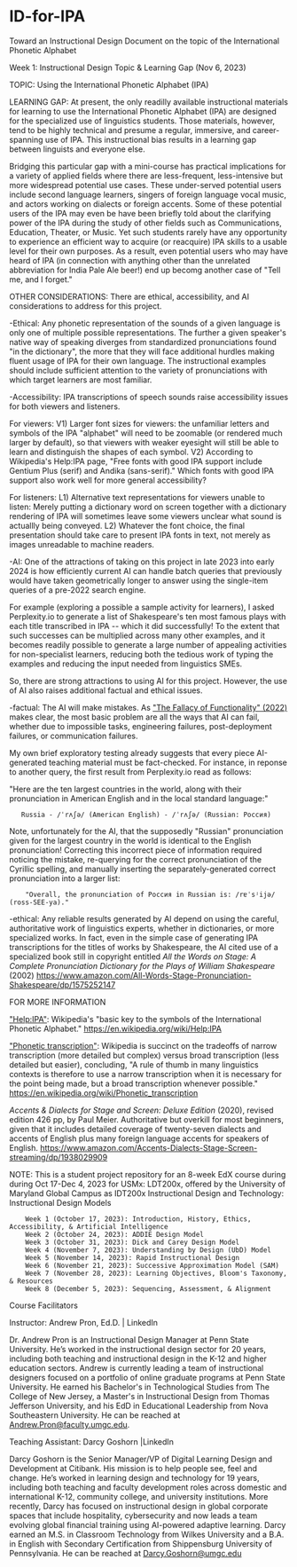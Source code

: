 # ID-for-IPA
Toward an Instructional Design Document on the topic of the International Phonetic Alphabet

Week 1: Instructional Design Topic & Learning Gap (Nov 6, 2023)

TOPIC: Using the International Phonetic Alphabet (IPA)

LEARNING GAP: At present, the only readilly available instructional materials for learning to use the International Phonetic Alphabet (IPA) are designed for the specialized use of linguistics students. Those materials, however, tend to be highly technical and presume a regular, immersive, and career-spanning use of IPA. This instructional bias results in a learning gap between linguists and everyone else. 

Bridging this particular gap with a mini-course has practical implications for a variety of applied fields where there are less-frequent, less-intensive but more widespread potential use cases. These under-served potential users include second language learners, singers of foreign language vocal music, and actors working on dialects or foreign accents. Some of these potential users of the IPA may even be have been briefly told about the clarifying power of the IPA during the study of other fields such as Communications, Education, Theater, or Music. Yet such students rarely have any opportunity to experience an efficient way to acquire (or reacquire) IPA skills to a usable level for their own purposes. As a result, even potential users who may have heard of IPA (in connection with anything other than the unrelated abbreviation for India Pale Ale beer!) end up becomg another case of "Tell me, and I forget."

OTHER CONSIDERATIONS: There are ethical, accessibility, and AI considerations to address for this project. 

-Ethical:  Any phonetic representation of the sounds of a given language is only one of multiple possible representations. The further a given speaker's native way of speaking diverges from standardized pronunciations found "in the dictionary", the more that they will face additional hurdles making fluent usage of IPA for their own language. The instructional examples should include sufficient attention to the variety of pronunciations with which target learners are most familiar.

-Accessibility: IPA transcriptions of speech sounds raise accessibility issues for both viewers and listeners. 

For viewers: V1) Larger font sizes for viewers: the unfamiliar letters and symbols of the IPA "alphabet" will need to be zoomable (or rendered much larger by default), so that viewers with weaker eyesight will still be able to learn and distinguish the shapes of each symbol. V2) According to Wikipedia's Help:IPA page, "Free fonts with good IPA support include Gentium Plus (serif) and Andika (sans-serif)." Which fonts with good IPA support also work well for more general accessibility? 

For listeners: L1) Alternative text representations for viewers unable to listen: Merely putting a dictionary word on screen together with a dictionary rendering of IPA will sometimes leave some viewers unclear what sound is actuallly being conveyed. L2) Whatever the font choice, the final presentation should take care to present IPA fonts in text, not merely as images unreadable to machine readers. 

-AI: One of the attractions of taking on this project in late 2023 into early 2024 is how efficiently current AI can handle batch queries that previously would have taken geometrically longer to answer using the single-item queries of a pre-2022 search engine. 

For example (exploring a possible a sample activity for learners), I asked Perplexity.io to generate a list of Shakespeare's ten most famous plays with each title transcribed in IPA -- which it did successfully! To the extent that such successes can be multiplied across many other examples, and it becomes readily possible to generate a large number of appealing activities for non-specialist learners, reducing both the tedious work of typing the examples and reducing the input needed from linguistics SMEs. 

So, there are strong attractions to using AI for this project. However, the use of AI also raises additional factual and ethical issues. 

-factual: The AI will make mistakes. As 
<a href="https://dl.acm.org/doi/10.1145/3531146.3533158)/">"The Fallacy of Functionality" (2022)</a> makes clear, the most basic problem are all the ways that AI can fail, whether due to impossible tasks, engineering failures, post-deployment failures, or communication failures.

My own brief exploratory testing already suggests that every piece AI-generated teaching material must be fact-checked. For instance, in reponse to another query, the first result from Perplexity.io read as follows: 

"Here are the ten largest countries in the world, along with their pronunciation in American English and in the local standard language:"

       Russia - /ˈrʌʃə/ (American English) - /ˈrʌʃə/ (Russian: Россия) 

Note, unfortunately for the AI, that the supposedly "Russian" pronunciation given for the largest country in the world is identical to the English pronunciation! Correcting this incorrect piece of information required noticing the mistake, re-querying for the correct pronunciation of the Cyrillic spelling, and manually inserting the separately-generated correct pronunciation into a larger list: 

        "Overall, the pronunciation of Россия in Russian is: /rɐˈsʲijə/ (ross-SEE-ya)."

-ethical: Any reliable results generated by AI depend on using the careful, authoritative work of linguistics experts, whether in dictionaries, or more specialized works. In fact, even in the simple case of generating IPA transcriptions for the titles of works by Shakespeare, the AI cited use of a specialized book still in copyright entitled <i>All the Words on Stage: A Complete Pronunciation Dictionary for the Plays of William Shakespeare</i> (2002)  https://www.amazon.com/All-Words-Stage-Pronunciation-Shakespeare/dp/1575252147

FOR MORE INFORMATION 

<a href="https://en.wikipedia.org/wiki/Help:IPA)/">"Help:IPA"</a>: Wikipedia's "basic key to the symbols of the International Phonetic Alphabet." https://en.wikipedia.org/wiki/Help:IPA

<a href="https://en.wikipedia.org/wiki/Phonetic_transcription)/">"Phonetic transcription"</a>: Wikipedia is succinct on the tradeoffs of narrow transcription (more detailed but complex) versus broad transcription (less detailed but easier), concluding, "A rule of thumb in many linguistics contexts is therefore to use a narrow transcription when it is necessary for the point being made, but a broad transcription whenever possible." https://en.wikipedia.org/wiki/Phonetic_transcription 

<i>Accents & Dialects for Stage and Screen: Deluxe Edition</i> (2020), revised edition 426 pp, by Paul Meier. Authoritative but overkill for most beginners, given that it includes detailed coverage of twenty-seven dialects and accents of English plus many foreign language accents for speakers of English. https://www.amazon.com/Accents-Dialects-Stage-Screen-streaming/dp/1938029909

NOTE: This is a student project repository for an 8-week EdX course during during Oct 17-Dec 4, 2023 for USMx: LDT200x, 
offered by the University of Maryland Global Campus as IDT200x Instructional Design and Technology: Instructional Design Models

        Week 1 (October 17, 2023): Introduction, History, Ethics, Accessibility, & Artificial Intelligence
        Week 2 (October 24, 2023): ADDIE Design Model
        Week 3 (October 31, 2023): Dick and Carey Design Model
        Week 4 (November 7, 2023): Understanding by Design (UbD) Model
        Week 5 (November 14, 2023): Rapid Instructional Design
        Week 6 (November 21, 2023): Successive Approximation Model (SAM)
        Week 7 (November 28, 2023): Learning Objectives, Bloom's Taxonomy, & Resources
        Week 8 (December 5, 2023): Sequencing, Assessment, & Alignment

Course Facilitators

Instructor: Andrew Pron, Ed.D. | LinkedIn

Dr. Andrew Pron is an Instructional Design Manager at Penn State University. He’s worked in the instructional design sector for 20 years, including both teaching and instructional design in the K-12 and higher education sectors. Andrew is currently leading a team of instructional designers focused on a portfolio of online graduate programs at Penn State University. He earned his Bachelor's in Technological Studies from The College of New Jersey, a Master's in Instructional Design from Thomas Jefferson University, and his EdD in Educational Leadership from Nova Southeastern University. He can be reached at Andrew.Pron@faculty.umgc.edu.    

Teaching Assistant: Darcy Goshorn |LinkedIn 

Darcy Goshorn is the Senior Manager/VP of Digital Learning Design and Development at Citibank. His mission is to help people see, feel and change. He’s worked in learning design and technology for 19 years, including both teaching and faculty development roles across domestic and international K-12, community college, and university institutions. More recently, Darcy has focused on instructional design in global corporate spaces that include hospitality, cybersecurity and now leads a team evolving global financial training using AI-powered adaptive learning. Darcy earned an M.S. in Classroom Technology from Wilkes University and a B.A. in English with Secondary Certification from Shippensburg University of Pennsylvania. He can be reached at Darcy.Goshorn@umgc.edu
